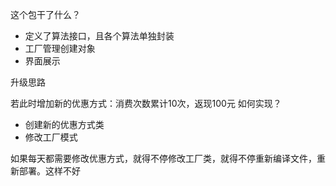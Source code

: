 这个包干了什么？
- 定义了算法接口，且各个算法单独封装
- 工厂管理创建对象
- 界面展示

升级思路

若此时增加新的优惠方式：消费次数累计10次，返现100元
如何实现？
- 创建新的优惠方式类
- 修改工厂模式

如果每天都需要修改优惠方式，就得不停修改工厂类，就得不停重新编译文件，重新部署。这样不好